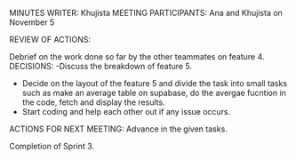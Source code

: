 MINUTES WRITER: Khujista 
MEETING PARTICIPANTS: Ana and Khujista on November 5

REVIEW OF ACTIONS:

Debrief on the work done so far by the other teammates on feature 4. 
DECISIONS:
-Discuss the breakdown of feature 5. 
- Decide on the layout of the feature 5 and divide the task into small tasks such as make an average table on supabase, do the avergae fucntion in the code,
  fetch and display the results.
- Start coding and help each other out if any issue occurs. 

ACTIONS FOR NEXT MEETING:
Advance in the given tasks. 

Completion of Sprint 3.
